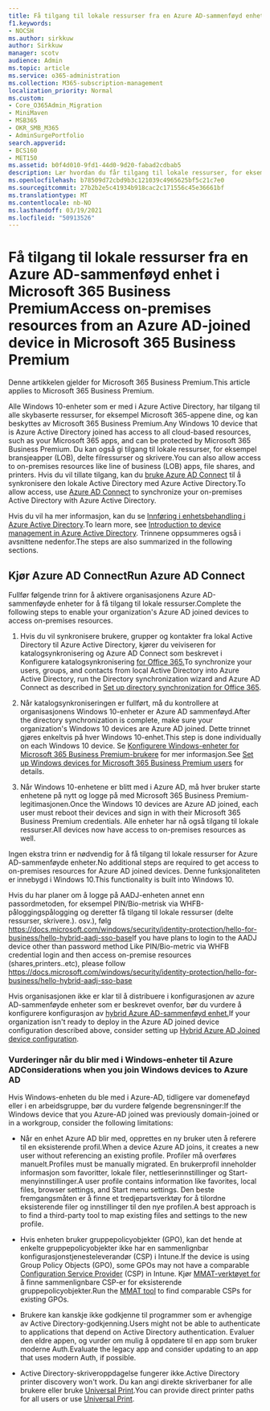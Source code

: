 ```yaml
---
title: Få tilgang til lokale ressurser fra en Azure AD-sammenføyd enhet i Microsoft 365 Business
f1.keywords:
- NOCSH
ms.author: sirkkuw
author: Sirkkuw
manager: scotv
audience: Admin
ms.topic: article
ms.service: o365-administration
ms.collection: M365-subscription-management
localization_priority: Normal
ms.custom:
- Core_O365Admin_Migration
- MiniMaven
- MSB365
- OKR_SMB_M365
- AdminSurgePortfolio
search.appverid:
- BCS160
- MET150
ms.assetid: b0f4d010-9fd1-44d0-9d20-fabad2cdbab5
description: Lær hvordan du får tilgang til lokale ressurser, for eksempel bransjeapper, delte filer og skrivere fra en Azure Active Directory-enhet som er med i Windows 10.
ms.openlocfilehash: b78509d72cbd9b3c121039c4965625bf5c21c7e0
ms.sourcegitcommit: 27b2b2e5c41934b918cac2c171556c45e36661bf
ms.translationtype: MT
ms.contentlocale: nb-NO
ms.lasthandoff: 03/19/2021
ms.locfileid: "50913526"
---
```

# <a name="access-on-premises-resources-from-an-azure-ad-joined-device-in-microsoft-365-business-premium"></a><span data-ttu-id="f6319-103">Få tilgang til lokale ressurser fra en Azure AD-sammenføyd enhet i Microsoft 365 Business Premium</span><span class="sxs-lookup"><span data-stu-id="f6319-103">Access on-premises resources from an Azure AD-joined device in Microsoft 365 Business Premium</span></span>

<span data-ttu-id="f6319-104">Denne artikkelen gjelder for Microsoft 365 Business Premium.</span><span class="sxs-lookup"><span data-stu-id="f6319-104">This article applies to Microsoft 365 Business Premium.</span></span>

<span data-ttu-id="f6319-105">Alle Windows 10-enheter som er med i Azure Active Directory, har tilgang til alle skybaserte ressurser, for eksempel Microsoft 365-appene dine, og kan beskyttes av Microsoft 365 Business Premium.</span><span class="sxs-lookup"><span data-stu-id="f6319-105">Any Windows 10 device that is Azure Active Directory joined has access to all cloud-based resources, such as your Microsoft 365 apps, and can be protected by Microsoft 365 Business Premium.</span></span> <span data-ttu-id="f6319-106">Du kan også gi tilgang til lokale ressurser, for eksempel bransjeapper (LOB), delte filressurser og skrivere.</span><span class="sxs-lookup"><span data-stu-id="f6319-106">You can also allow access to on-premises resources like line of business (LOB) apps, file shares, and printers.</span></span> <span data-ttu-id="f6319-107">Hvis du vil tillate tilgang, kan du [bruke Azure AD Connect](/azure/active-directory/connect/active-directory-aadconnect) til å synkronisere den lokale Active Directory med Azure Active Directory.</span><span class="sxs-lookup"><span data-stu-id="f6319-107">To allow access, use [Azure AD Connect](/azure/active-directory/connect/active-directory-aadconnect) to synchronize your on-premises Active Directory with Azure Active Directory.</span></span> 

<span data-ttu-id="f6319-108">Hvis du vil ha mer informasjon, kan du se [Innføring i enhetsbehandling i Azure Active Directory](/azure/active-directory/device-management-introduction).</span><span class="sxs-lookup"><span data-stu-id="f6319-108">To learn more, see [Introduction to device management in Azure Active Directory](/azure/active-directory/device-management-introduction).</span></span>
<span data-ttu-id="f6319-109">Trinnene oppsummeres også i avsnittene nedenfor.</span><span class="sxs-lookup"><span data-stu-id="f6319-109">The steps are also summarized in the following sections.</span></span>
 
## <a name="run-azure-ad-connect"></a><span data-ttu-id="f6319-110">Kjør Azure AD Connect</span><span class="sxs-lookup"><span data-stu-id="f6319-110">Run Azure AD Connect</span></span>

<span data-ttu-id="f6319-111">Fullfør følgende trinn for å aktivere organisasjonens Azure AD-sammenføyde enheter for å få tilgang til lokale ressurser.</span><span class="sxs-lookup"><span data-stu-id="f6319-111">Complete the following steps to enable your organization's Azure AD joined devices to access on-premises resources.</span></span>
  
1. <span data-ttu-id="f6319-112">Hvis du vil synkronisere brukere, grupper og kontakter fra lokal Active Directory til Azure Active Directory, kjører du veiviseren for katalogsynkronisering og Azure AD Connect som beskrevet i Konfigurere katalogsynkronisering [for Office 365.](../enterprise/set-up-directory-synchronization.md)</span><span class="sxs-lookup"><span data-stu-id="f6319-112">To synchronize your users, groups, and contacts from local Active Directory into Azure Active Directory, run the Directory synchronization wizard and Azure AD Connect as described in [Set up directory synchronization for Office 365](../enterprise/set-up-directory-synchronization.md).</span></span>
    
2. <span data-ttu-id="f6319-113">Når katalogsynkroniseringen er fullført, må du kontrollere at organisasjonens Windows 10-enheter er Azure AD sammenføyd.</span><span class="sxs-lookup"><span data-stu-id="f6319-113">After the directory synchronization is complete, make sure your organization's Windows 10 devices are Azure AD joined.</span></span> <span data-ttu-id="f6319-114">Dette trinnet gjøres enkeltvis på hver Windows 10-enhet.</span><span class="sxs-lookup"><span data-stu-id="f6319-114">This step is done individually on each Windows 10 device.</span></span> <span data-ttu-id="f6319-115">Se [Konfigurere Windows-enheter for Microsoft 365 Business Premium-brukere](set-up-windows-devices.md) for mer informasjon.</span><span class="sxs-lookup"><span data-stu-id="f6319-115">See [Set up Windows devices for Microsoft 365 Business Premium users](set-up-windows-devices.md) for details.</span></span> 
    
3. <span data-ttu-id="f6319-116">Når Windows 10-enhetene er blitt med i Azure AD, må hver bruker starte enhetene på nytt og logge på med Microsoft 365 Business Premium-legitimasjonen.</span><span class="sxs-lookup"><span data-stu-id="f6319-116">Once the Windows 10 devices are Azure AD joined, each user must reboot their devices and sign in with their Microsoft 365 Business Premium credentials.</span></span> <span data-ttu-id="f6319-117">Alle enheter har nå også tilgang til lokale ressurser.</span><span class="sxs-lookup"><span data-stu-id="f6319-117">All devices now have access to on-premises resources as well.</span></span>
    
<span data-ttu-id="f6319-118">Ingen ekstra trinn er nødvendig for å få tilgang til lokale ressurser for Azure AD-sammenføyde enheter.</span><span class="sxs-lookup"><span data-stu-id="f6319-118">No additional steps are required to get access to on-premises resources for Azure AD joined devices.</span></span> <span data-ttu-id="f6319-119">Denne funksjonaliteten er innebygd i Windows 10.</span><span class="sxs-lookup"><span data-stu-id="f6319-119">This functionality is built into Windows 10.</span></span> 

<span data-ttu-id="f6319-120">Hvis du har planer om å logge på AADJ-enheten annet enn passordmetoden, for eksempel PIN/Bio-metrisk via WHFB-påloggingspålogging og deretter få tilgang til lokale ressurser (delte ressurser, skrivere.). osv.), følg https://docs.microsoft.com/windows/security/identity-protection/hello-for-business/hello-hybrid-aadj-sso-base</span><span class="sxs-lookup"><span data-stu-id="f6319-120">If you have plans to login to the AADJ device other than password method Like PIN/Bio-metric via WHFB credential login and then access on-premise resources (shares,printers..etc), please follow https://docs.microsoft.com/windows/security/identity-protection/hello-for-business/hello-hybrid-aadj-sso-base</span></span>
  
<span data-ttu-id="f6319-121">Hvis organisasjonen ikke er klar til å distribuere i konfigurasjonen av azure AD-sammenføyde enheter som er beskrevet ovenfor, bør du vurdere å konfigurere konfigurasjon av [hybrid Azure AD-sammenføyd enhet.](manage-windows-devices.md)</span><span class="sxs-lookup"><span data-stu-id="f6319-121">If your organization isn't ready to deploy in the Azure AD joined device configuration described above, consider setting up [Hybrid Azure AD Joined device configuration](manage-windows-devices.md).</span></span>
  
### <a name="considerations-when-you-join-windows-devices-to-azure-ad"></a><span data-ttu-id="f6319-122">Vurderinger når du blir med i Windows-enheter til Azure AD</span><span class="sxs-lookup"><span data-stu-id="f6319-122">Considerations when you join Windows devices to Azure AD</span></span>

<span data-ttu-id="f6319-123">Hvis Windows-enheten du ble med i Azure-AD, tidligere var domeneføyd eller i en arbeidsgruppe, bør du vurdere følgende begrensninger:</span><span class="sxs-lookup"><span data-stu-id="f6319-123">If the Windows device that you Azure-AD joined was previously domain-joined or in a workgroup, consider the following limitations:</span></span>
  
- <span data-ttu-id="f6319-124">Når en enhet Azure AD blir med, opprettes en ny bruker uten å referere til en eksisterende profil.</span><span class="sxs-lookup"><span data-stu-id="f6319-124">When a device Azure AD joins, it creates a new user without referencing an existing profile.</span></span> <span data-ttu-id="f6319-125">Profiler må overføres manuelt.</span><span class="sxs-lookup"><span data-stu-id="f6319-125">Profiles must be manually migrated.</span></span> <span data-ttu-id="f6319-126">En brukerprofil inneholder informasjon som favoritter, lokale filer, nettleserinnstillinger og Start-menyinnstillinger.</span><span class="sxs-lookup"><span data-stu-id="f6319-126">A user profile contains information like favorites, local files, browser settings, and Start menu settings.</span></span> <span data-ttu-id="f6319-127">Den beste fremgangsmåten er å finne et tredjepartsverktøy for å tilordne eksisterende filer og innstillinger til den nye profilen.</span><span class="sxs-lookup"><span data-stu-id="f6319-127">A best approach is to find a third-party tool to map existing files and settings to the new profile.</span></span>

- <span data-ttu-id="f6319-128">Hvis enheten bruker gruppepolicyobjekter (GPO), kan det hende [](/windows/configuration/provisioning-packages/how-it-pros-can-use-configuration-service-providers) at enkelte gruppepolicyobjekter ikke har en sammenlignbar konfigurasjonstjenesteleverandør (CSP) i Intune.</span><span class="sxs-lookup"><span data-stu-id="f6319-128">If the device is using Group Policy Objects (GPO), some GPOs may not have a comparable [Configuration Service Provider](/windows/configuration/provisioning-packages/how-it-pros-can-use-configuration-service-providers) (CSP) in Intune.</span></span> <span data-ttu-id="f6319-129">Kjør [MMAT-verktøyet for](https://www.microsoft.com/download/details.aspx?id=45520) å finne sammenlignbare CSP-er for eksisterende gruppepolicyobjekter.</span><span class="sxs-lookup"><span data-stu-id="f6319-129">Run the [MMAT tool](https://www.microsoft.com/download/details.aspx?id=45520) to find comparable CSPs for existing GPOs.</span></span>

- <span data-ttu-id="f6319-130">Brukere kan kanskje ikke godkjenne til programmer som er avhengige av Active Directory-godkjenning.</span><span class="sxs-lookup"><span data-stu-id="f6319-130">Users might not be able to authenticate to applications that depend on Active Directory authentication.</span></span> <span data-ttu-id="f6319-131">Evaluer den eldre appen, og vurder om mulig å oppdatere til en app som bruker moderne Auth.</span><span class="sxs-lookup"><span data-stu-id="f6319-131">Evaluate the legacy app and consider updating to an app that uses modern Auth, if possible.</span></span>

- <span data-ttu-id="f6319-132">Active Directory-skriveroppdagelse fungerer ikke.</span><span class="sxs-lookup"><span data-stu-id="f6319-132">Active Directory printer discovery won't work.</span></span> <span data-ttu-id="f6319-133">Du kan angi direkte skriverbaner for alle brukere eller bruke [Universal Print](/universal-print/).</span><span class="sxs-lookup"><span data-stu-id="f6319-133">You can provide direct printer paths for all users or use [Universal Print](/universal-print/).</span></span>